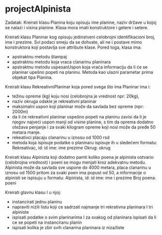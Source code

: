 # projectAlpinista

Zadatak:
Kreirati klasu Planina koju opisuju ime planine, naziv države u kojoj se nalazi i visina planine. Klasa mora imati konstruktore i getere i setere.

Kreirati klasu Planinar kog opisuju jedinstveni celobrojni identifikacioni broj, ime i prezime. Svi podaci smeju da se dohvate, ali ne i postave mimo konstruktora koji postavlja sve attribute klase. Pored toga, klasa ima:
- apstraktnu metodu štampaj
- apstraktnu metodu koja vraca clanarinu planinara
- apstraktnu metodu uspesanUspon koja vraća informaciju da li će se planinar upešno popeti na planinu. Metoda kao ulazni parametar prima objekat tipa Planina.

Kreirati klasu RekreativniPlaninar koja pored svega što ima Planinar ima i:
- težinu opreme (kg) koju nosi (celobrojna je vrednost npr: 20kg),
- naziv okruga odakle je rekreativni planinar
- maksimalni uspon koji planinar može da savlada bez opreme (npr: 2000m)
- da li će rekreativni planinar uspešno popeti na planinu zavisi da li je njegov najveći uspon manji od visine planine, s tim da oprema dodatno otežava penjanje i za svaki kilogram opreme koji nosi može da pređe 50 metara manje.
- rekeativci placaju clanarinu u iznosu od 1000 rsd
- metoda koja ispisuje podatke o planinaru ispisuje ih u sledećem formatu:
                              Rekreativac, id: id
                              ime: ime prezime Okrug: okrug

Kreirati klasu Alpinista koji dodatno pamti koliko poena je alpinista ostvario (celobrojna vrednost) i poeni se mogu menjati kroz adekvatnu metodu. Alpinista može da savlada sve uspone do 4000 metara, placa clanarinu u iznosu od 1500 pritom za svaki poen ima popust od 50, a informacije o alpinisti se ispisuju u formatu:
                             Alpinista, id: id
                             ime: ime i prezime
                             Broj poena: poeni

Kreirati glavnu klasu I u njoj:
- instancirati jednu planinu
- napraviti nizili listu koji ce sadrzati najmanje tri rekrativna planinara I tri alpiniste
- ispisati podatke o svim planinarima I za svakog od planinara ispisati da li ce se popeti na instanciranu planin
- ispisati kolika je zbir svih clanarina planinara iz niza/liste
